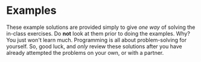 # Examples
These example solutions are provided simply to give *one way* of solving the in-class exercises. Do **not** look at them prior to doing the examples. Why? You just won't learn much. Programming is all about problem-solving for yourself. So, good luck, and *only* review these solutions after you have already attempted the problems on your own, or with a partner.
